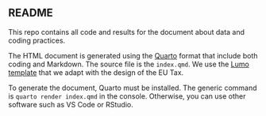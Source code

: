 ## README

This repo contains all code and results for the document about data and coding practices.

The HTML document is generated using the [Quarto](https://quarto.org/) format that include both coding and Markdown. The source file is the `index.qmd`. We use the [Lumo template](https://github.com/holtzy/lumo) that we adapt with the design of the EU Tax.

To generate the document, Quarto must be installed. The generic command is `quarto render index.qmd` in the console. Otherwise, you can use other software such as VS Code or RStudio.

